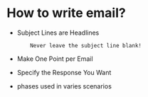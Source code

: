 # How to write email?

*	Subject Lines are Headlines
	
			Never leave the subject line blank!
			
*	Make One Point per Email
	
*	Specify the Response You Want

*	phases used in varies scenarios

